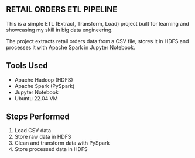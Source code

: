 ## RETAIL ORDERS ETL PIPELINE

This is a simple ETL (Extract, Transform, Load) project built for learning and showcasing my skill in big data engineering.

The project extracts retail orders data from a CSV file, stores it in HDFS and processes it with Apache Spark in Jupyter Notebook.

## Tools Used
- Apache Hadoop (HDFS)
- Apache Spark (PySpark)
- Jupyter Notebook
- Ubuntu 22.04 VM

## Steps Performed
1. Load CSV data
2. Store raw data in HDFS
3. Clean and transform data with PySpark
4. Store processed data in HDFS
